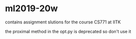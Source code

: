 # ml2019-20w
contains assignment slutions for the course CS771 at IITK

the proximal method in the opt.py is deprecated so don't use it

